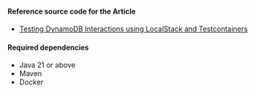 #### Reference source code for the Article 
* [Testing DynamoDB Interactions using LocalStack and Testcontainers](https://community.aws/content/2dxWQAZsdc3dk5uCILAmNqEME2e/testing-dynamodb-interactions-in-spring-boot-using-localstack-and-testcontainers)

#### Required dependencies
* Java 21 or above
* Maven
* Docker
